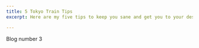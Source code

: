 ```yaml
---
title: 5 Tokyo Train Tips
excerpt: Here are my five tips to keep you sane and get you to your destination on the Tokyo Subway.

---
```



Blog number 3